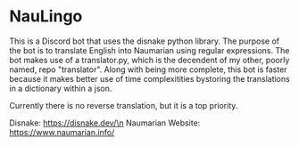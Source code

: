 # NauLingo
This is a Discord bot that uses the disnake python library. The purpose of the bot is to translate English into Naumarian using regular expressions.
The bot makes use of a translator.py, which is the decendent of my other, poorly named, repo "translator". Along with being more complete, this bot is faster
because it makes better use of time complexitities bystoring the translations in a dictionary within a json.

Currently there is no reverse translation, but it is a top priority.

Disnake: https://disnake.dev/\n
Naumarian Website: https://www.naumarian.info/
